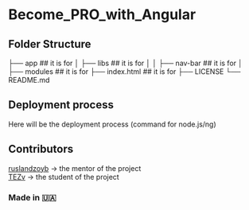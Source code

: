 # Become_PRO_with_Angular

## Folder Structure
├── app                 ## it is for
│ ├── libs              ## it is for
│ │   ├── nav-bar       ## it is for
│ ├── modules           ## it is for
├── index.html          ## it is for
├── LICENSE
└── README.md

## Deployment process
Here will be the deployment process (command for node.js/ng)

## Contributors
<a href="https://github.com/ruslandzoyb">ruslandzoyb</a> -> the mentor of the project <br>
<a href="https://github.com/TEZv">TEZv</a> -> the student of the project <br>

### Made in 🇺🇦